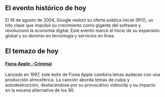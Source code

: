 ## El evento histórico de hoy
El 19 de agosto de 2004, Google realizó su oferta pública inicial (IPO), un hito clave que impulsó su crecimiento como gigante del software y revolucionó la economía digital. Este evento marcó el inicio de su expansión global y su dominio en tecnología y servicios en línea.

## El temazo de hoy
#### [Fiona Apple - Criminal](https://www.youtube.com/watch?v=FFOzayDpWoI)
Lanzado en 1997, este éxito de Fiona Apple combina letras audaces con una producción atmosférica. La canción aborda temas de culpa y autodestrucción, destacándose por su provocativo videoclip y su impacto en la escena alternativa de los 90.

